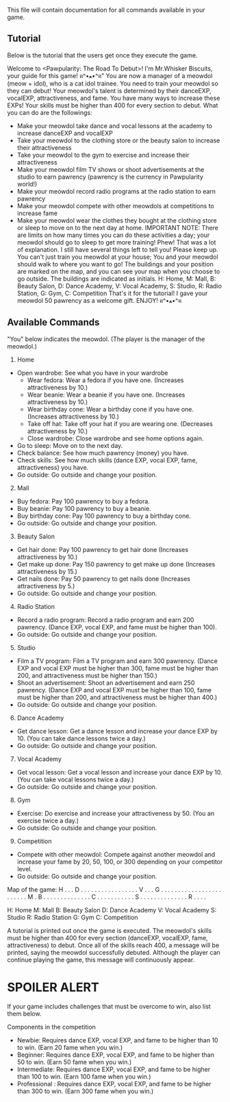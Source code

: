 This file will contain documentation for all commands available in your game.

## Tutorial
Below is the tutorial that the users get once they execute the game. 

Welcome to <Pawpularity: The Road To Debut>! I'm Mr.Whisker Biscuits, your guide for this game! ฅ^•ﻌ•^ฅ"
You are now a manager of a meowdol (meow + idol), who is a cat idol trainee.
You need to train your meowdol so they can debut!
Your meowdol's talent is determined by their danceEXP, vocalEXP, attractiveness, and fame.
You have many ways to increase these EXPs!
Your skills must be higher than 400 for every section to debut.
What you can do are the followings:
* Make your meowdol take dance and vocal lessons at the academy to increase danceEXP and vocalEXP
* Take your meowdol to the clothing store or the beauty salon to increase their attractiveness
* Take your meowdol to the gym to exercise and increase their attractiveness
* Make your meowdol film TV shows or shoot advertisements at the studio to earn pawrency (pawrency is the currency in Pawpularity world!)
* Make your meowdol record radio programs at the radio station to earn pawrency
* Make your meowdol compete with other meowdols at competitions to increase fame
* Make your meowdol wear the clothes they bought at the clothing store or sleep to move on to the next day at home.
IMPORTANT NOTE: There are limits on how many times you can do these activities a day; your meowdol should go to sleep to get more training!
Phew! That was a lot of explanation. I still have several things left to tell you! Please keep up.
You can't just train you meowdol at your house; You and your meowdol should walk to where you want to go!
The buildings and your position are marked on the map, and you can see your map when you choose to go outside.
The buildings are indicated as initials.
H: Home, M: Mall, B: Beauty Salon, D: Dance Academy, V: Vocal Academy, S: Studio, R: Radio Station, G: Gym, C: Competition
That's it for the tutorial! I gave your meowdol 50 pawrency as a welcome gift. ENJOY! ฅ^•ﻌ•^ฅ


## Available Commands
"You" below indicates the meowdol. (The player is the manager of the meowdol.)

1. Home
- Open wardrobe: See what you have in your wardrobe
  - Wear fedora: Wear a fedora if you have one. (Increases attractiveness by 10.)
  - Wear beanie: Wear a beanie if you have one. (Increases attractiveness by 10.)
  - Wear birthday cone: Wear a birthday cone if you have one. (Increases attractiveness by 10.)
  - Take off hat: Take off your hat if you are wearing one. (Decreases attractiveness by 10.)
  - Close wardrobe: Close wardrobe and see home options again.
- Go to sleep: Move on to the next day.
- Check balance: See how much pawrency (money) you have.
- Check skills: See how much skills (dance EXP, vocal EXP, fame, attractiveness) you have.
- Go outside: Go outside and change your position.

2. Mall
- Buy fedora: Pay 100 pawrency to buy a fedora.
- Buy beanie: Pay 100 pawrency to buy a beanie.
- Buy birthday cone: Pay 100 pawrency to buy a birthday cone.
- Go outside: Go outside and change your position.

3. Beauty Salon
- Get hair done: Pay 100 pawrency to get hair done (Increases attractiveness by 10.)
- Get make up done: Pay 150 pawrency to get make up done (Increases attractiveness by 15.)
- Get nails done: Pay 50 pawrency to get nails done (Increases attractiveness by 5.)
- Go outside: Go outside and change your position.

4. Radio Station
- Record a radio program: Record a radio program and earn 200 pawrency. (Dance EXP, vocal EXP, and fame must be higher than 100).
- Go outside: Go outside and change your position.

5. Studio
- Film a TV program: Film a TV program and earn 300 pawrency. (Dance EXP and vocal EXP must be higher than 300, fame must be higher than 200, and attractiveness must be higher than 150.)
- Shoot an advertisement: Shoot an advertisement and earn 250 pawrency. (Dance EXP and vocal EXP must be higher than 100, fame must be higher than 200, and attractiveness must be higher than 400.)
- Go outside: Go outside and change your position.

6. Dance Academy
- Get dance lesson: Get a dance lesson and increase your dance EXP by 10. (You can take dance lessons twice a day.)
- Go outside: Go outside and change your position.

7. Vocal Academy
- Get vocal lesson: Get a vocal lesson and increase your dance EXP by 10. (You can take vocal lessons twice a day.)
- Go outside: Go outside and change your position.

8. Gym
- Exercise: Do exercise and increase your attractiveness by 50. (You an exercise twice a day.)
- Go outside: Go outside and change your position.

9. Competition
- Compete with other meowdol: Compete against another meowdol and increase your fame by 20, 50, 100, or 300 depending on your competitor level.
- Go outside: Go outside and change your position.

Map of the game:
H . . . D . . . . .
. . . . . . . . . . 
. . V . . . G . . . 
. . . . . . . . . . 
. . . . . . . . . . 
. M . B . . . . . . 
. . . . . . . . C . 
. . . . . . . . . . 
S . . . . . . . . . 
. . . . . R . . . . 

H: Home
M: Mall
B: Beauty Salon
D: Dance Academy
V: Vocal Academy
S: Studio
R: Radio Station
G: Gym
C: Competition

A tutorial is printed out once the game is executed.
The meowdol's skills must be higher than 400 for every section (danceEXP, vocalEXP, fame, attractiveness) to debut.
Once all of the skills reach 400, a message will be printed, saying the meowdol successfully debuted.
Although the player can continue playing the game, this message will continuously appear.

# SPOILER ALERT

If your game includes challenges that must be overcome to win, also list them below.

Components in the competition
- Newbie: Requires dance EXP, vocal EXP, and fame to be higher than 10 to win. (Earn 20 fame when you win.)
- Beginner: Requires dance EXP, vocal EXP, and fame to be higher than 50 to win. (Earn 50 fame when you win.)
- Intermediate: Requires dance EXP, vocal EXP, and fame to be higher than 100 to win. (Earn 100 fame when you win.)
- Professional : Requires dance EXP, vocal EXP, and fame to be higher than 300 to win. (Earn 300 fame when you win.)